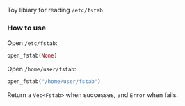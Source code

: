 Toy libiary for reading `/etc/fstab`

### How to use

Open `/etc/fstab`:

```rust
open_fstab(None)
```

Open `/home/user/fstab`:

```rust
open_fstab("/home/user/fstab")
```
Return a `Vec<Fstab>` when successes, and `Error` when fails.
